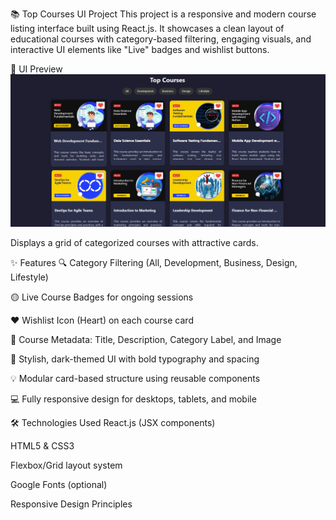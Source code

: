 📚 Top Courses UI Project
This project is a responsive and modern course listing interface built using React.js. It showcases a clean layout of educational courses with category-based filtering, engaging visuals, and interactive UI elements like "Live" badges and wishlist buttons.

📸 UI Preview
![Top Courses UI](https://github.com/005kaushikmishra/Courses/blob/d03f678e9c395a6e206cd055b7b9e131913e68cb/Jeera3.JPG)

Displays a grid of categorized courses with attractive cards.


✨ Features
🔍 Category Filtering (All, Development, Business, Design, Lifestyle)

🟡 Live Course Badges for ongoing sessions

❤️ Wishlist Icon (Heart) on each course card

📘 Course Metadata: Title, Description, Category Label, and Image

💅 Stylish, dark-themed UI with bold typography and spacing

💡 Modular card-based structure using reusable components

💻 Fully responsive design for desktops, tablets, and mobile


🛠️ Technologies Used
React.js (JSX components)

HTML5 & CSS3

Flexbox/Grid layout system

Google Fonts (optional)

Responsive Design Principles
